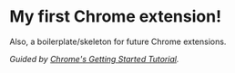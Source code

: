 # My first Chrome extension!
Also, a boilerplate/skeleton for future Chrome extensions.

*Guided by [Chrome's Getting Started Tutorial](https://developer.chrome.com/extensions/getstarted).*
